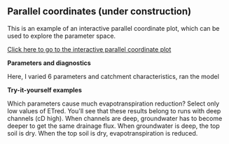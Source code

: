 
Parallel coordinates (under construction)
------

This is an example of an interactive parallel coordinate plot, which can be used to explore the parameter space.


[Click here to go to the interactive parallel coordinate plot](https://dl.dropboxusercontent.com/u/1599040/parallel_coordinates_example)


**Parameters and diagnostics**

Here, I varied 6 parameters and catchment characteristics, ran the model  


**Try-it-yourself examples**

Which parameters cause much evapotranspiration reduction? Select only low values of ETred. You'll see that these results belong to runs with deep channels (cD high). When channels are deep, groundwater has to become deeper to get the same drainage flux. When groundwater is deep, the top soil is dry. When the top soil is dry, evapotranspiration is reduced.

